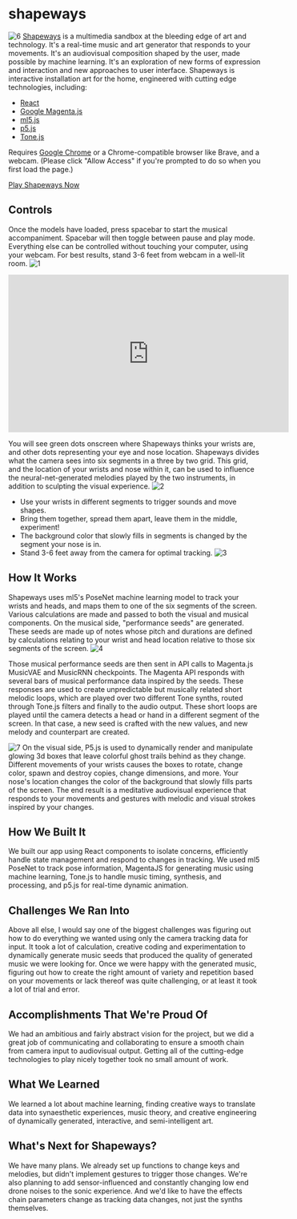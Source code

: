# shapeways

![6](https://user-images.githubusercontent.com/563233/92160870-8c46d480-ede4-11ea-8a3b-8170296ea32f.png)
[Shapeways](https://shapeways.netlify.app/) is a multimedia sandbox at the bleeding edge of art and technology. It's a real-time music and art generator that responds to your movements. It's an audiovisual composition shaped by the user, made possible by machine learning. It's an exploration of new forms of expression and interaction and new approaches to user interface. Shapeways is interactive installation art for the home, engineered with cutting edge technologies, including:

- [React](https://reactjs.org/)
- [Google Magenta.js](https://github.com/magenta/magenta-js)
- [ml5.js](https://ml5js.org/)
- [p5.js](https://p5js.org/)
- [Tone.js](https://tonejs.github.io/)

Requires [Google Chrome](https://www.google.com/chrome/) or a Chrome-compatible browser like Brave, and a webcam. (Please click "Allow Access" if you're prompted to do so when you first load the page.)

[Play Shapeways Now](https://shapeways.netlify.app/)

## Controls

Once the models have loaded, press spacebar to start the musical accompaniment. Spacebar will then toggle between pause and play mode.
 Everything else can be controlled without touching your computer, using your webcam. For best results, stand 3-6 feet from webcam in a well-lit room.
![1](https://user-images.githubusercontent.com/563233/92160843-84873000-ede4-11ea-981d-da6d8e8f81f3.png)

<iframe width="560" height="315" src="https://www.youtube-nocookie.com/embed/5x5oFnMPvAQ" frameborder="0" allow="accelerometer; autoplay; encrypted-media; gyroscope; picture-in-picture" allowfullscreen></iframe>

You will see green dots onscreen where Shapeways thinks your wrists are, and other dots representing your eye and nose location. Shapeways divides what the camera sees into six segments in a three by two grid. This grid, and the location of your wrists and nose within it, can be used to influence the neural-net-generated melodies played by the two instruments, in addition to sculpting the visual experience.
![2](https://user-images.githubusercontent.com/563233/92160855-881ab700-ede4-11ea-8ceb-4251c03ae12f.png)


- Use your wrists in different segments to trigger sounds and move shapes.
- Bring them together, spread them apart, leave them in the middle, experiment!
- The background color that slowly fills in segments is changed by the segment your nose is in.
- Stand 3-6 feet away from the camera for optimal tracking.
![3](https://user-images.githubusercontent.com/563233/92160858-894be400-ede4-11ea-9793-eedd3200f9e5.png)

## How It Works
Shapeways uses ml5's PoseNet machine learning model to track your wrists and heads, and maps them to one of the six segments of the screen. Various calculations are made and passed to both the visual and musical components. On the musical side, "performance seeds" are generated. These seeds are made up of notes whose pitch and durations are defined by calculations relating to your wrist and head location relative to those six segments of the screen.
![4](https://user-images.githubusercontent.com/563233/92160864-89e47a80-ede4-11ea-98da-c722c5fb7274.png)

Those musical performance seeds are then sent in API calls to Magenta.js MusicVAE and MusicRNN checkpoints. The Magenta API responds with several bars of musical performance data inspired by the seeds. These responses are used to create unpredictable but musically related short melodic loops, which are played over two different Tone synths, routed through Tone.js filters and finally to the audio output. These short loops are played until the camera detects a head or hand in a different segment of the screen. In that case, a new seed is crafted with the new values, and new melody and counterpart are created.

![7](https://user-images.githubusercontent.com/563233/92160872-8cdf6b00-ede4-11ea-8e43-4816590543d4.png)
On the visual side, P5.js is used to dynamically render and manipulate glowing 3d boxes that leave colorful ghost trails behind as they change. Different movements of your wrists causes the boxes to rotate, change color, spawn and destroy copies, change dimensions, and more. Your nose's location changes the color of the background that slowly fills parts of the screen. The end result is a meditative audiovisual experience that responds to your movements and gestures with melodic and visual strokes inspired by your changes.


## How We Built It
We built our app using React components to isolate concerns, efficiently handle state management and respond to changes in tracking. We used ml5 PoseNet to track pose information, MagentaJS for generating music using machine learning, Tone.js to handle music timing, synthesis, and processing, and p5.js for real-time dynamic animation.

## Challenges We Ran Into
Above all else, I would say one of the biggest challenges was figuring out how to do everything we wanted using only the camera tracking data for input. It took a lot of calculation, creative coding and experimentation to dynamically generate music seeds that produced the quality of generated music we were looking for. Once we were happy with the generated music, figuring out how to create the right amount of variety and repetition based on your movements or lack thereof was quite challenging, or at least it took a lot of trial and error.

## Accomplishments That We're Proud Of
We had an ambitious and fairly abstract vision for the project, but we did a great job of communicating and collaborating to ensure a smooth chain from camera input to audiovisual output. Getting all of the cutting-edge technologies to play nicely together took no small amount of work.

## What We Learned
We learned a lot about machine learning, finding creative ways to translate data into synaesthetic experiences, music theory, and creative engineering of dynamically generated, interactive, and semi-intelligent art.

## What's Next for Shapeways?
We have many plans. We already set up functions to change keys and melodies, but didn't implement gestures to trigger those changes. We're also planning to add sensor-influenced and constantly changing low end drone noises to the sonic experience. And we'd like to have the effects chain parameters change as tracking data changes, not just the synths themselves.

